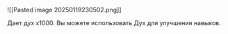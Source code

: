 ![[Pasted image 20250119230502.png]]

Дает дух х1000. Вы можете использовать Дух для улучшения навыков.